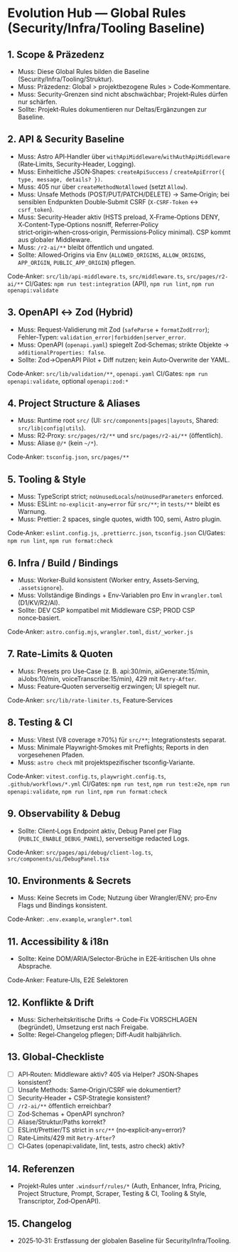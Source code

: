 # Evolution Hub — Global Rules (Security/Infra/Tooling Baseline)

## 1. Scope & Präzedenz

- Muss: Diese Global Rules bilden die Baseline (Security/Infra/Tooling/Struktur).
- Muss: Präzedenz: Global > projektbezogene Rules > Code‑Kommentare.
- Muss: Security‑Grenzen sind nicht abschwächbar; Projekt‑Rules dürfen nur schärfen.
- Sollte: Projekt‑Rules dokumentieren nur Deltas/Ergänzungen zur Baseline.

## 2. API & Security Baseline

- Muss: Astro API‑Handler über `withApiMiddleware`/`withAuthApiMiddleware` (Rate‑Limits, Security‑Header, Logging).
- Muss: Einheitliche JSON‑Shapes: `createApiSuccess` / `createApiError({ type, message, details? })`.
- Muss: 405 nur über `createMethodNotAllowed` (setzt `Allow`).
- Muss: Unsafe Methods (POST/PUT/PATCH/DELETE) → Same‑Origin; bei sensiblen Endpunkten Double‑Submit CSRF (`X-CSRF-Token` ↔ `csrf_token`).
- Muss: Security‑Header aktiv (HSTS preload, X‑Frame‑Options DENY, X‑Content‑Type‑Options nosniff, Referrer‑Policy strict‑origin‑when‑cross‑origin, Permissions‑Policy minimal). CSP kommt aus globaler Middleware.
- Muss: `/r2-ai/**` bleibt öffentlich und ungated.
- Sollte: Allowed‑Origins via Env (`ALLOWED_ORIGINS`, `ALLOW_ORIGINS`, `APP_ORIGIN`, `PUBLIC_APP_ORIGIN`) pflegen.

Code‑Anker: `src/lib/api-middleware.ts`, `src/middleware.ts`, `src/pages/r2-ai/**`
CI/Gates: `npm run test:integration` (API), `npm run lint`, `npm run openapi:validate`

## 3. OpenAPI ↔ Zod (Hybrid)

- Muss: Request‑Validierung mit Zod (`safeParse` + `formatZodError`); Fehler‑Typen: `validation_error|forbidden|server_error`.
- Muss: OpenAPI (`openapi.yaml`) spiegelt Zod‑Schemas; strikte Objekte → `additionalProperties: false`.
- Sollte: Zod→OpenAPI Pilot + Diff nutzen; kein Auto‑Overwrite der YAML.

Code‑Anker: `src/lib/validation/**`, `openapi.yaml`
CI/Gates: `npm run openapi:validate`, optional `openapi:zod:*`

## 4. Project Structure & Aliases

- Muss: Runtime root `src/` (UI: `src/components|pages|layouts`, Shared: `src/lib|config|utils`).
- Muss: R2‑Proxy: `src/pages/r2/**` und `src/pages/r2-ai/**` (öffentlich).
- Muss: Aliase `@/*` (kein `~/*`).

Code‑Anker: `tsconfig.json`, `src/pages/**`

## 5. Tooling & Style

- Muss: TypeScript strict; `noUnusedLocals`/`noUnusedParameters` enforced.
- Muss: ESLint: `no-explicit-any=error` für `src/**`; in `tests/**` bleibt es Warnung.
- Muss: Prettier: 2 spaces, single quotes, width 100, semi, Astro plugin.

Code‑Anker: `eslint.config.js`, `.prettierrc.json`, `tsconfig.json`
CI/Gates: `npm run lint`, `npm run format:check`

## 6. Infra / Build / Bindings

- Muss: Worker‑Build konsistent (Worker entry, Assets‑Serving, `.assetsignore`).
- Muss: Vollständige Bindings + Env‑Variablen pro Env in `wrangler.toml` (D1/KV/R2/AI).
- Sollte: DEV CSP kompatibel mit Middleware CSP; PROD CSP nonce‑basiert.

Code‑Anker: `astro.config.mjs`, `wrangler.toml`, `dist/_worker.js`

## 7. Rate‑Limits & Quoten

- Muss: Presets pro Use‑Case (z. B. api:30/min, aiGenerate:15/min, aiJobs:10/min, voiceTranscribe:15/min), 429 mit `Retry-After`.
- Muss: Feature‑Quoten serverseitig erzwingen; UI spiegelt nur.

Code‑Anker: `src/lib/rate-limiter.ts`, Feature‑Services

## 8. Testing & CI

- Muss: Vitest (V8 coverage ≥70%) für `src/**`; Integrationstests separat.
- Muss: Minimale Playwright‑Smokes mit Preflights; Reports in den vorgesehenen Pfaden.
- Muss: `astro check` mit projektspezifischer tsconfig‑Variante.

Code‑Anker: `vitest.config.ts`, `playwright.config.ts`, `.github/workflows/*.yml`
CI/Gates: `npm run test`, `npm run test:e2e`, `npm run openapi:validate`, `npm run lint`, `npm run format:check`

## 9. Observability & Debug

- Sollte: Client‑Logs Endpoint aktiv, Debug Panel per Flag (`PUBLIC_ENABLE_DEBUG_PANEL`), serverseitige redacted Logs.

Code‑Anker: `src/pages/api/debug/client-log.ts`, `src/components/ui/DebugPanel.tsx`

## 10. Environments & Secrets

- Muss: Keine Secrets im Code; Nutzung über Wrangler/ENV; pro‑Env Flags und Bindings konsistent.

Code‑Anker: `.env.example`, `wrangler*.toml`

## 11. Accessibility & i18n

- Sollte: Keine DOM/ARIA/Selector‑Brüche in E2E‑kritischen UIs ohne Absprache.

Code‑Anker: Feature‑UIs, E2E Selektoren

## 12. Konflikte & Drift

- Muss: Sicherheitskritische Drifts → Code‑Fix VORSCHLAGEN (begründet), Umsetzung erst nach Freigabe.
- Sollte: Regel‑Changelog pflegen; Diff‑Audit halbjährlich.

## 13. Global‑Checkliste

- [ ] API‑Routen: Middleware aktiv? 405 via Helper? JSON‑Shapes konsistent?
- [ ] Unsafe Methods: Same‑Origin/CSRF wie dokumentiert?
- [ ] Security‑Header + CSP‑Strategie konsistent?
- [ ] `/r2-ai/**` öffentlich erreichbar?
- [ ] Zod‑Schemas + OpenAPI synchron?
- [ ] Aliase/Struktur/Paths korrekt?
- [ ] ESLint/Prettier/TS strict in `src/**` (no‑explicit‑any=error)?
- [ ] Rate‑Limits/429 mit `Retry-After`?
- [ ] CI‑Gates (openapi:validate, lint, tests, astro check) aktiv?

## 14. Referenzen

- Projekt‑Rules unter `.windsurf/rules/*` (Auth, Enhancer, Infra, Pricing, Project Structure, Prompt, Scraper, Testing & CI, Tooling & Style, Transcriptor, Zod‑OpenAPI).

## 15. Changelog

- 2025‑10‑31: Erstfassung der globalen Baseline für Security/Infra/Tooling.
